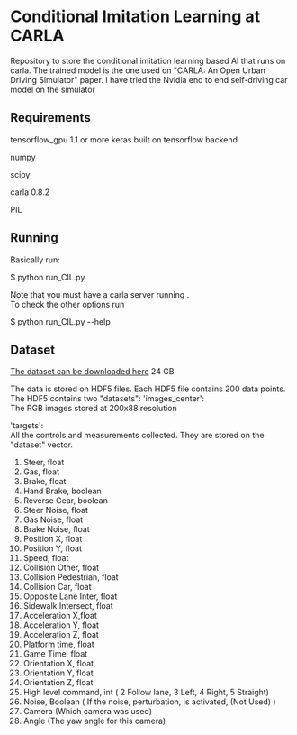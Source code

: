 Conditional Imitation Learning at CARLA
===============

Repository to store the conditional imitation learning based
AI that runs on carla. The trained model is the one used 
on "CARLA: An Open Urban Driving Simulator" paper.
I have tried the Nvidia end to end self-driving car model on the simulator

Requirements
-------
tensorflow_gpu 1.1 or more
keras built on tensorflow backend

numpy

scipy

carla 0.8.2

PIL


Running
------
Basically run:

$ python run_CIL.py

Note that you must have a carla server running . <br>
To check the other options run

$ python run_CIL.py --help


Dataset
------

[The dataset can be downloaded here](https://drive.google.com/file/d/1hloAeyamYn-H6MfV1dRtY1gJPhkR55sY/view) 24 GB

The data is stored on HDF5 files.
Each HDF5 file contains 200 data points.
The HDF5 contains two "datasets":
'images_center': <br>
The RGB images stored at 200x88 resolution

'targets': <br>
All the controls and measurements collected. 
They are stored on the "dataset" vector.

1. Steer, float 
2. Gas, float
3. Brake, float 
4. Hand Brake, boolean 
5. Reverse Gear, boolean
6. Steer Noise, float 
7. Gas Noise, float 
8. Brake Noise, float
9. Position X, float 
10. Position Y, float 
11. Speed, float 
12. Collision Other, float 
13. Collision Pedestrian, float 
14. Collision Car, float 
15. Opposite Lane Inter, float 
16. Sidewalk Intersect, float 
17. Acceleration X,float 
18. Acceleration Y, float 
19. Acceleration Z, float 
20. Platform time, float 
21. Game Time, float 
22. Orientation X, float 
23. Orientation Y, float 
24. Orientation Z, float 
25. High level command, int ( 2 Follow lane, 3 Left, 4 Right, 5 Straight) 
26. Noise, Boolean ( If the noise, perturbation, is activated, (Not Used) ) 
27. Camera (Which camera was used) 
28. Angle (The yaw angle for this camera)

